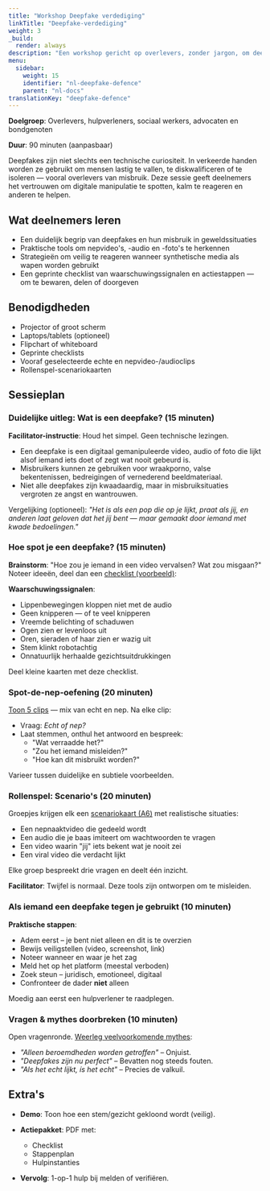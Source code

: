 ```yaml
---
title: "Workshop Deepfake verdediging"
linkTitle: "Deepfake-verdediging"
weight: 3
_build:
  render: always
description: "Een workshop gericht op overlevers, zonder jargon, om deepfake-misbruik te herkennen, te betwijfelen en ertegen te verdedigen. Geen technische kennis nodig — alleen ogen, instincten en een beetje theater."
menu:
  sidebar:
    weight: 15
    identifier: "nl-deepfake-defence"
    parent: "nl-docs"
translationKey: "deepfake-defence"
---
```


**Doelgroep**: Overlevers, hulpverleners, sociaal werkers, advocaten en bondgenoten  

**Duur**: 90 minuten (aanpasbaar)  

Deepfakes zijn niet slechts een technische curiositeit. In verkeerde handen worden ze gebruikt om mensen lastig te vallen, te diskwalificeren of te isoleren — vooral overlevers van misbruik. Deze sessie geeft deelnemers het vertrouwen om digitale manipulatie te spotten, kalm te reageren en anderen te helpen.  

## Wat deelnemers leren  

* Een duidelijk begrip van deepfakes en hun misbruik in geweldssituaties  
* Praktische tools om nepvideo's, -audio en -foto's te herkennen  
* Strategieën om veilig te reageren wanneer synthetische media als wapen worden gebruikt  
* Een geprinte checklist van waarschuwingssignalen en actiestappen — om te bewaren, delen of doorgeven  

## Benodigdheden  

* Projector of groot scherm  
* Laptops/tablets (optioneel)  
* Flipchart of whiteboard  
* Geprinte checklists  
* Vooraf geselecteerde echte en nepvideo-/audioclips  
* Rollenspel-scenariokaarten  

## Sessieplan  

### Duidelijke uitleg: Wat is een deepfake? (15 minuten)  

**Facilitator-instructie**: Houd het simpel. Geen technische lezingen.  

* Een deepfake is een digitaal gemanipuleerde video, audio of foto die lijkt alsof iemand iets doet of zegt wat nooit gebeurd is.  
* Misbruikers kunnen ze gebruiken voor wraakporno, valse bekentenissen, bedreigingen of vernederend beeldmateriaal.  
* Niet alle deepfakes zijn kwaadaardig, maar in misbruiksituaties vergroten ze angst en wantrouwen.  

Vergelijking (optioneel): *"Het is als een pop die op je lijkt, praat als jij, en anderen laat geloven dat het *jij* bent — maar gemaakt door iemand met kwade bedoelingen."*  

### Hoe spot je een deepfake? (15 minuten)  

**Brainstorm**: "Hoe zou je iemand in een video vervalsen? Wat zou misgaan?"  
Noteer ideeën, deel dan een [checklist (voorbeeld)](verdedigingsset/#checklistkaart--deepfakes-herkennen):  

**Waarschuwingssignalen**:  

* Lippenbewegingen kloppen niet met de audio  
* Geen knipperen — of te veel knipperen  
* Vreemde belichting of schaduwen  
* Ogen zien er levenloos uit  
* Oren, sieraden of haar zien er wazig uit  
* Stem klinkt robotachtig  
* Onnatuurlijk herhaalde gezichtsuitdrukkingen  

Deel kleine kaarten met deze checklist.  

### Spot-de-nep-oefening (20 minuten)  

[Toon 5 clips](deepfake-vids-maken/) — mix van echt en nep. Na elke clip:  

* Vraag: *Echt of nep?*  
* Laat stemmen, onthul het antwoord en bespreek:  
  * "Wat verraadde het?"  
  * "Zou het iemand misleiden?"  
  * "Hoe kan dit misbruikt worden?"  

Varieer tussen duidelijke en subtiele voorbeelden.  

### Rollenspel: Scenario's (20 minuten)  

Groepjes krijgen elk een [scenariokaart (A6)](verdedigingsset/#scenariokaarten) met realistische situaties:  

* Een nepnaaktvideo die gedeeld wordt  
* Een audio die je baas imiteert om wachtwoorden te vragen  
* Een video waarin "jij" iets bekent wat je nooit zei  
* Een viral video die verdacht lijkt  

Elke groep bespreekt drie vragen en deelt één inzicht.  

**Facilitator**: Twijfel is normaal. Deze tools zijn ontworpen om te misleiden.  

### Als iemand een deepfake tegen je gebruikt (10 minuten)

**Praktische stappen**:

* Adem eerst – je bent niet alleen en dit is te overzien
* Bewijs veiligstellen (video, screenshot, link)
* Noteer wanneer en waar je het zag
* Meld het op het platform (meestal verboden)
* Zoek steun – juridisch, emotioneel, digitaal
* Confronteer de dader **niet** alleen

Moedig aan eerst een hulpverlener te raadplegen.

### Vragen & mythes doorbreken (10 minuten)

Open vragenronde. [Weerleg veelvoorkomende mythes](begeleiders/#mythes-ontkrachten):

* *"Alleen beroemdheden worden getroffen"* – Onjuist.
* *"Deepfakes zijn nu perfect"* – Bevatten nog steeds fouten.
* *"Als het echt lijkt, ís het echt"* – Precies de valkuil.

## Extra's  

* **Demo**: Toon hoe een stem/gezicht gekloond wordt (veilig).

* **Actiepakket**: PDF met:  
  * Checklist  
  * Stappenplan  
  * Hulpinstanties

- **Vervolg**: 1-op-1 hulp bij melden of verifiëren.
